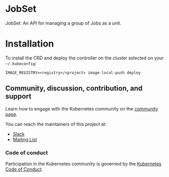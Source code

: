# JobSet

JobSet: An API for managing a group of Jobs as a unit.

# Installation

To install the CRD and deploy the controller on the cluster selected on your `~/.kubeconfig`:

`IMAGE_REGISTRY=<registry>/<project> image-local-push deploy`


## Community, discussion, contribution, and support

Learn how to engage with the Kubernetes community on the [community page](http://kubernetes.io/community/).

You can reach the maintainers of this project at:

- [Slack](https://kubernetes.slack.com/messages/sig-apps)
- [Mailing List](https://groups.google.com/forum/#!forum/kubernetes-sig-apps)

### Code of conduct

Participation in the Kubernetes community is governed by the [Kubernetes Code of Conduct](code-of-conduct.md).
